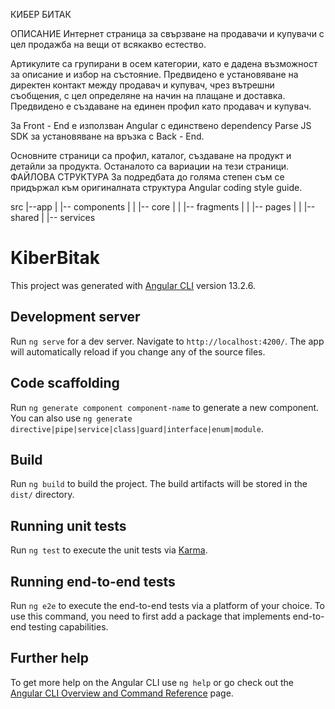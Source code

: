 КИБЕР БИТАК

ОПИСАНИЕ
Интернет страница за свързване на продавачи и купувачи с цел продажба на вещи от всякакво естество.

Артикулите са групирани в осем категории, като е дадена възможност за описание и избор на състояние. Предвидено е установяване на директен контакт между продавач и купувач, чрез вътрешни съобщения,  с цел определяне на начин на плащане и доставка.
Предвидено е създаване на единен профил като продавач и купувач.

За Front - End е използван Angular с единствено dependency Parse JS SDK за установяване на връзка с Back - End. 

Основните страници са профил, каталог, създаване на продукт и детайли за продукта. Останалото са вариации на тези страници.
ФАЙЛОВА СТРУКТУРА
За подредбата до голяма степен съм се придържал към оригиналната структура Angular coding style guide.

src	
 |--app
 | 	|-- components
 |  |   |-- core
 |  |   |-- fragments
 |  |   |-- pages
 |  |   |-- shared
 |	|-- services
 








# KiberBitak

This project was generated with [Angular CLI](https://github.com/angular/angular-cli) version 13.2.6.

## Development server

Run `ng serve` for a dev server. Navigate to `http://localhost:4200/`. The app will automatically reload if you change any of the source files.

## Code scaffolding

Run `ng generate component component-name` to generate a new component. You can also use `ng generate directive|pipe|service|class|guard|interface|enum|module`.

## Build

Run `ng build` to build the project. The build artifacts will be stored in the `dist/` directory.

## Running unit tests

Run `ng test` to execute the unit tests via [Karma](https://karma-runner.github.io).

## Running end-to-end tests

Run `ng e2e` to execute the end-to-end tests via a platform of your choice. To use this command, you need to first add a package that implements end-to-end testing capabilities.

## Further help

To get more help on the Angular CLI use `ng help` or go check out the [Angular CLI Overview and Command Reference](https://angular.io/cli) page.
